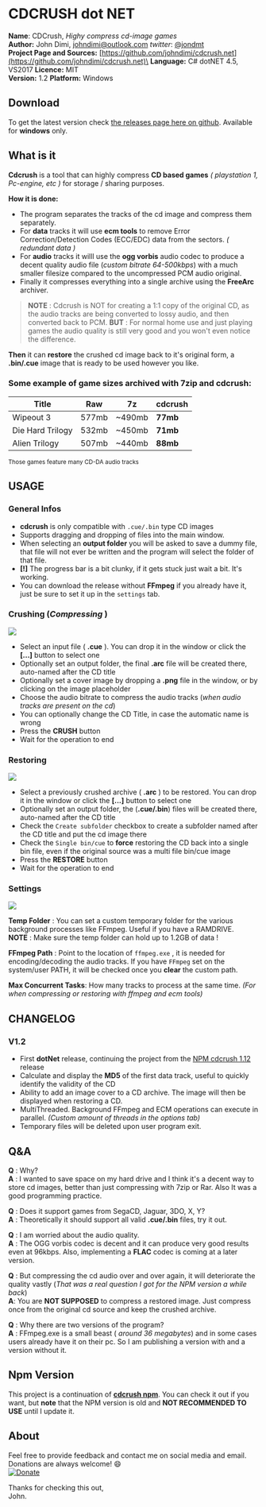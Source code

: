 # CDCRUSH dot NET

**Name**: CDCrush, *Highy compress cd-image games*\
**Author:** John Dimi, <johndimi@outlook.com> *twitter*: [@jondmt](https://twitter.com/jondmt)\
**Project Page and Sources:** [https://github.com/johndimi/cdcrush.net](https://github.com/johndimi/cdcrush.net)\
**Language:** C# dotNET 4.5, VS2017 **Licence:** MIT\
**Version:** 1.2 **Platform:** Windows

## Download
To get the latest version check [the releases page here on github](https://github.com/johndimi/cdcrush.net/releases). Available for **windows** only.

## What is it

**Cdcrush** is a tool that can highly compress **CD based games** *( playstation 1, Pc-engine, etc )* for storage / sharing purposes. 

**How it is done:** 

- The program separates the tracks of the cd image and compress them separately.
- For **data** tracks it will use **ecm tools** to remove Error Correction/Detection Codes (ECC/EDC) data from the sectors. *( redundant data )*
- For  **audio** tracks it willl use the **ogg vorbis** audio codec to produce a decent quality audio file (*custom bitrate 64-500kbps*) with a much smaller filesize compared to the uncompressed PCM audio original.
- Finally it compresses everything into a single archive using the **FreeArc** archiver.

> **NOTE** : Cdcrush is NOT for creating a 1:1 copy of the original CD, as the audio tracks are being converted to lossy audio, and then converted back to PCM.
> **BUT** : For normal home use and just playing games the audio quality is still very good and you won't even notice the difference.

 
**Then**  it can  **restore** the crushed cd image back to it's original form, a **.bin/.cue** image that is ready to be used however you like.
 
### Some example of game sizes archived with 7zip and cdcrush:

| Title             |  Raw    | 7z      | cdcrush |
| ----------------- | ------- | ------  | ------  |
| Wipeout 3         |  577mb  |  ~490mb  | **77mb**   |
| Die Hard Trilogy  |  532mb  |  ~450mb  | **71mb**   |
| Alien Trilogy     |  507mb  |  ~440mb  | **88mb**   |

<sup>Those games feature many CD-DA audio tracks</sup>

## USAGE

### General Infos

- **cdcrush** is only compatible with `.cue/.bin` type CD images
- Supports dragging and dropping of files into the main window.
- When selecting an **output folder** you will be asked to save a dummy file, that file will not ever be written and the program will select the folder of that file.
- **[!]** The progress bar is a bit clunky, if it gets stuck just wait a bit. It's working.
- You can download the release without **FFmpeg** if you already have it, just be sure to set it up in the `settings` tab.

### Crushing  (*Compressing* )

![](https://i.imgur.com/SGJcHUo.png)
- Select an input file ( **.cue** ). You can drop it in the window or click the **[...]** button to select one
- Optionally set an output folder, the final **.arc** file will be created there, auto-named after the CD title
- Optionally set a cover image by dropping a **.png** file in the window, or by clicking on the image placeholder
- Choose the audio bitrate to compress the audio tracks (*when audio tracks are present on the cd*)
- You can optionally change the CD Title, in case the automatic name is wrong
- Press the **CRUSH** button
- Wait for the operation to end

### Restoring

![](https://i.imgur.com/KtDuMuw.png)

- Select a previously crushed archive ( **.arc** ) to be restored. You can drop it in the window or click the **[...]** button to select one
- Optionally set an output folder, the (**.cue/.bin**) files will be created there, auto-named after the CD title
- Check the `Create subfolder` checkbox to create a subfolder named after the CD title and put the cd image there
- Check the `Single bin/cue` to **force** restoring the CD back into a single bin file, even if the original source was a multi file bin/cue image
- Press the **RESTORE** button
- Wait for the operation to end

### Settings

![](https://i.imgur.com/mtlI5DR.png)

**Temp Folder** :
 You can set a custom temporary folder for the various background processes like FFmpeg. Useful if you have a RAMDRIVE. \
 **NOTE** : Make sure the temp folder can hold up to 1.2GB of data !

**FFmpeg Path** :
Point to the location of `ffmpeg.exe` , it is needed for encoding/decoding the audio tracks. If you have `FFmpeg` set on the system/user PATH, it will be checked once you **clear** the custom path.

**Max Concurrent Tasks**:
How many tracks to process at the same time. *(For when compressing or restoring with ffmpeg and ecm tools)*


## CHANGELOG

### V1.2
 - First **dotNet** release, continuing the project from the [NPM cdcrush 1.12](https://www.npmjs.com/package/cdcrush)  release
 - Calculate and display the **MD5** of the first data track, useful to quickly identify the validity of the CD
 - Ability to add an image cover to a CD archive. The image will then be displayed when restoring a CD.
 - MultiThreaded. Background FFmpeg and ECM operations can execute in parallel. *(Custom amount of threads in the options tab)*
 - Temporary files will be deleted upon user program exit.

## Q&A

**Q** : Why?\
**A** : I wanted to save space on my hard drive and I think it's a decent way to store cd images, better than just compressing with 7zip or Rar. Also It was a good programming practice.

**Q** : Does it support games from SegaCD, Jaguar, 3DO, X, Y?\
**A** : Theoretically it should support all valid **.cue/.bin** files, try it out.

**Q** : I am worried about the audio quality.\
**A** : The OGG vorbis codec is decent and it can produce very good results even at 96kbps. Also, implementing a **FLAC** codec is coming at a later version.

**Q** : But compressing the cd audio over and over again, it will deteriorate the quality vastly (*That was a real question I got for the NPM version a while back*)\
**A**: You are **NOT SUPPOSED** to compress a restored image.  Just compress once from the original cd source and keep the crushed archive.

**Q** : Why there are two versions of the program?\
**A** : FFmpeg.exe is a small beast ( *around 36 megabytes*) and in some cases users already have it on their pc. So I am publishing a version with and a version without it.


## Npm Version

This project is a continuation of [**cdcrush npm**](https://www.npmjs.com/package/cdcrush).  You can check it out if you want, but **note** that the NPM version is old and **NOT RECOMMENDED TO USE** until I update it.

## About

Feel free to provide feedback and contact me on social media and email. Donations are always welcome! :smile: \
[![Donate](https://www.paypalobjects.com/en_US/i/btn/btn_donate_LG.gif)](https://www.paypal.me/johndimi)

Thanks for checking this out,\
John.
